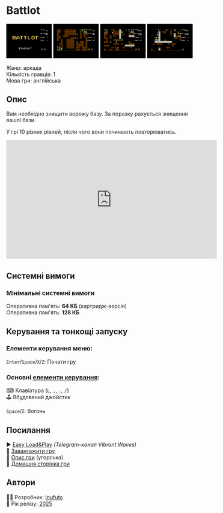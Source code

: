 # Battlot

<img src="screenshots/scrn_battlot_01.png" width="24%"> 
<img src="screenshots/scrn_battlot_02.png" width="24%"> 
<img src="screenshots/scrn_battlot_03.png" width="24%"> 
<img src="screenshots/scrn_battlot_04.png" width="24%">

Жанр: аркада  
Кількість гравців: 1  
Мова гри: англійська  


## Опис

Вам необхідно знищити ворожу базу. За поразку рахується знищення вашої бази.  

У грі 10 різних рівней, після чого вони починають повторюватись.

<iframe width="560" height="315" src="https://www.youtube.com/embed/s3s4x_kFsYc" title="YouTube video player" frameborder="0" allowfullscreen></iframe>

## Системні вимоги
### Мінімальні системні вимоги
Оперативна пам'ять: **64 КБ** (картридж-версія)  
Оперативна пам'ять: **128 КБ**  

## Керування та тонкощі запуску
### Елементи керування меню:

`Enter`/`Space`/`X`/`Z`: Почати гру  

### Основні [елементи керування](../controllers.md):
⌨ Клавіатура (`L`, `,`, `.`, `/`)  
🕹 Вбудований джойстик  

`Space`/`Z`: Вогонь

## Посилання

▶ [Easy Load&Play](https://t.me/EP128k_Load_n_Play/789) *(Telegram-канал Vibrant Waves)*  
💾 [Завантажити гру](http://www.ep128.hu/Ep_Games/Prg/Battlot.rar)  
📃 [Опис гри](http://www.ep128.hu/Games/Battlot.htm) (угорська)  
🏡 [Домашня сторінка гри](http://inufuto.web.fc2.com/8bit/battlot/#ep64)

## Автори
👨‍💻 Розробник: [Inufuto](../../community/inufuto.md)  
📅 Рік релізу: [2025](../release_years/2025.md)  